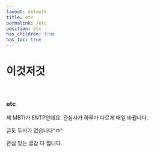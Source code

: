 ```yaml
---
layout: default
title: etc
permalink: /etc
position: etc
has_children: true
has_toc: true
---
```


# 이것저것
<br />

### etc

제 MBTI가 ENTP인데요. 관심사가 하루가 다르게 매일 바뀝니다. 

글도 두서가 없습니다^ㅁ^

관심 있는 글감 다 찝니다.

<br/>
